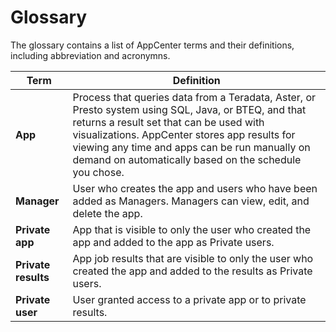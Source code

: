 # Glossary

The glossary contains a list of AppCenter terms and their definitions, including abbreviation and acronymns.

| Term                | Definition                      |
| ------              | -----------                     |
| **App**         | Process that queries data from a Teradata, Aster, or Presto system using SQL, Java, or BTEQ, and that returns a result set that can be used with visualizations. AppCenter stores app results for viewing any time and apps can be run manually on demand on automatically based on the schedule you chose.|
| **Manager**     | User who creates the app and users who have been added as Managers. Managers can view, edit, and delete the app.|
| **Private app** | App that is visible to only the user who created the app and added to the app as Private users.
| **Private results** | App job results that are visible to only the user who created the app and added to the results as Private users. |
|  **Private user** | User granted access to a private app or to private results. |
